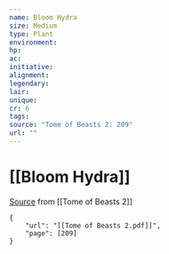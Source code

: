```yaml
---
name: Bloom Hydra
size: Medium
type: Plant
environment: 
hp: 
ac: 
initiative: 
alignment: 
legendary: 
lair: 
unique: 
cr: 6
tags: 
source: "Tome of Beasts 2: 209"
url: ""
---
```

# [[Bloom Hydra]]

[Source](zotero://open-pdf/library/items/9UQIAB6R?page=209) from [[Tome of Beasts 2]]

```pdf
{
	"url": "[[Tome of Beasts 2.pdf]]",
	"page": [209]
}
```

